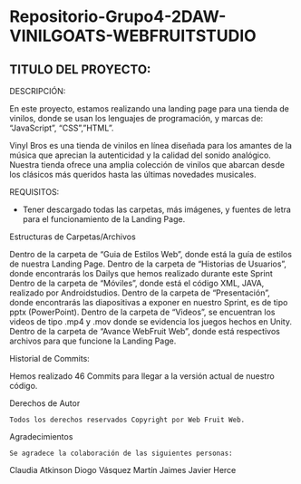 # Repositorio-Grupo4-2DAW-VINILGOATS-WEBFRUITSTUDIO

TITULO DEL PROYECTO:
-
DESCRIPCIÓN:

En este proyecto, estamos realizando una landing page para una tienda de vinilos, donde se usan los lenguajes de programación, y marcas de: “JavaScript”, “CSS”,”HTML”.

Vinyl Bros es una tienda de vinilos en línea diseñada para los amantes de la música que aprecian la autenticidad y la calidad del sonido analógico. Nuestra tienda ofrece una amplia colección de vinilos que abarcan desde los clásicos más queridos hasta las últimas novedades musicales.

REQUISITOS:

- Tener descargado todas las carpetas, más imágenes, y fuentes de letra para el funcionamiento de la Landing Page.

Estructuras de Carpetas/Archivos

Dentro de la carpeta de “Guia de Estilos Web”, donde está la guía de estilos de nuestra Landing Page.
Dentro de la carpeta de “Historias de Usuarios”, donde encontrarás los Dailys que hemos realizado durante este Sprint
Dentro de la carpeta de “Móviles”, donde está el código XML, JAVA, realizado por Androidstudios.
Dentro de la carpeta de “Presentación”, donde encontrarás las diapositivas a exponer en nuestro Sprint, es de tipo pptx (PowerPoint).
Dentro de la carpeta de “Videos”, se encuentran los videos de tipo .mp4 y .mov donde se evidencia los juegos hechos en Unity.
Dentro de la carpeta de “Avance WebFruit Web”, donde está respectivos archivos para que funcione la Landing Page.




Historial de Commits:

Hemos realizado 46 Commits para llegar a la versión actual de nuestro código.

Derechos de Autor

	Todos los derechos reservados Copyright por Web Fruit Web.

Agradecimientos
	
	Se agradece la colaboración de las siguientes personas:
Claudia Atkinson
Diogo Vásquez
Martín Jaimes
Javier Herce




